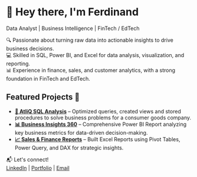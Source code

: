 # 👋 Hey there, I'm Ferdinand  

Data Analyst | Business Intelligence | FinTech / EdTech  

🔍 Passionate about turning raw data into actionable insights to drive business decisions.  
💻 Skilled in SQL, Power BI, and Excel for data analysis, visualization, and reporting.  
📊 Experience in finance, sales, and customer analytics, with a strong foundation in FinTech and EdTech.  

## Featured Projects 🚀 
- [**🔎 AtliQ SQL Analysis**](https://github.com/ferdinandroshan/SQL-AtliQ-Consumer-Goods-Analysis-Project) – Optimized queries, created views and stored procedures to solve business problems for a consumer goods company.
- [**📊 Business Insights 360**](https://github.com/ferdinandroshan/Power-BI-Business-Insights-360-Project) – Comprehensive Power BI Report analyzing key business metrics for data-driven decision-making.  
- [**📈 Sales & Finance Reports**](https://github.com/ferdinandroshan/Excel-Sales-Finance-Analytics-Project) – Built Excel Reports using Pivot Tables, Power Query, and DAX for strategic insights.  

📬 Let's connect!  
[LinkedIn](https://www.linkedin.com/in/ferdinandroshan/) | [Portfolio](https://codebasics.io/portfolio/Ferdinand-Roshan-A) | [Email](ferdinandroshan.a@gmail.com)

<!--
**ferdinandroshan/ferdinandroshan** is a ✨ _special_ ✨ repository because its `README.md` (this file) appears on your GitHub profile.

Here are some ideas to get you started:

- 🔭 I’m currently working on ...
- 🌱 I’m currently learning ...
- 👯 I’m looking to collaborate on ...
- 🤔 I’m looking for help with ...
- 💬 Ask me about ...
- 📫 How to reach me: ...
- 😄 Pronouns: ...
- ⚡ Fun fact: ...
-->
